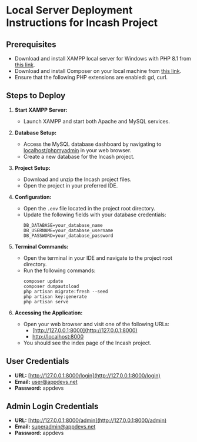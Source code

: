 # Local Server Deployment Instructions for Incash Project

## Prerequisites
- Download and install XAMPP local server for Windows with PHP 8.1 from [this link](https://sourceforge.net/projects/xampp/files/XAMPP%20Windows/8.1.25/xampp-windows-x64-8.1.25-0-VS16-installer.exe/download).
- Download and install Composer on your local machine from [this link](https://getcomposer.org/Composer-Setup.exe).
- Ensure that the following PHP extensions are enabled: gd, curl.

## Steps to Deploy
1. **Start XAMPP Server:**
   - Launch XAMPP and start both Apache and MySQL services.

2. **Database Setup:**
   - Access the MySQL database dashboard by navigating to [localhost/phpmyadmin](http://localhost/phpmyadmin) in your web browser.
   - Create a new database for the Incash project.

3. **Project Setup:**
   - Download and unzip the Incash project files.
   - Open the project in your preferred IDE.

4. **Configuration:**
   - Open the `.env` file located in the project root directory.
   - Update the following fields with your database credentials:
     ```
     DB_DATABASE=your_database_name
     DB_USERNAME=your_database_username
     DB_PASSWORD=your_database_password
     ```

5. **Terminal Commands:**
   - Open the terminal in your IDE and navigate to the project root directory.
   - Run the following commands:
     ```
     composer update
     composer dumpautoload
     php artisan migrate:fresh --seed
     php artisan key:generate
     php artisan serve
     ```

6. **Accessing the Application:**
   - Open your web browser and visit one of the following URLs:
     - [http://127.0.0.1:8000](http://127.0.0.1:8000)
     - [http://localhost:8000](http://localhost:8000)
   - You should see the index page of the Incash project.

## User Credentials

- **URL:** [http://127.0.0.1:8000/login](http://127.0.0.1:8000/login)
- **Email:** user@appdevs.net
- **Password:** appdevs

## Admin Login Credentials

- **URL:** [http://127.0.0.1:8000/admin](http://127.0.0.1:8000/admin)
- **Email:** superadmin@appdevs.net
- **Password:** appdevs
